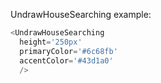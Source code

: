 UndrawHouseSearching example:

```js
<UndrawHouseSearching 
  height='250px'
  primaryColor='#6c68fb'
  accentColor='#43d1a0' 
  />
```